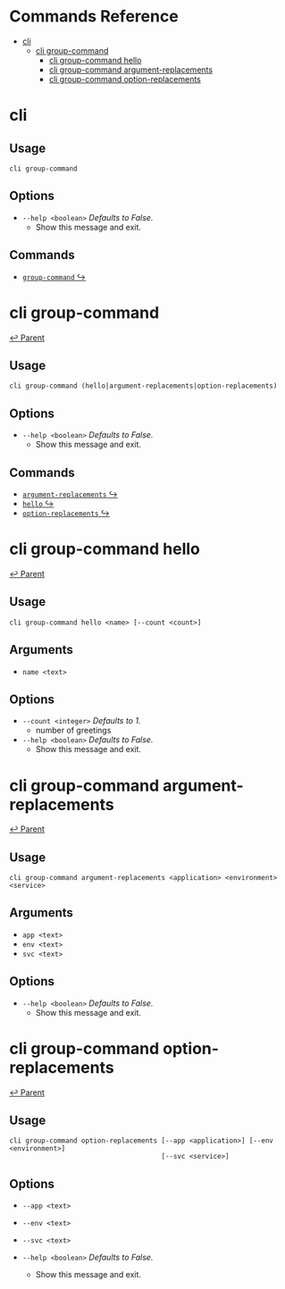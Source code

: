 # Commands Reference

- [cli](#cli)
    - [cli group-command](#cli-group-command)
        - [cli group-command hello](#cli-group-command-hello)
        - [cli group-command argument-replacements](#cli-group-command-argument-replacements)
        - [cli group-command option-replacements](#cli-group-command-option-replacements)

# cli

## Usage

```
cli group-command 
```

## Options

- `--help <boolean>` _Defaults to False._
  - Show this message and exit.

## Commands

- [`group-command` ↪](#cli-group-command)

# cli group-command

[↩ Parent](#cli)

## Usage

```
cli group-command (hello|argument-replacements|option-replacements) 
```

## Options

- `--help <boolean>` _Defaults to False._
  - Show this message and exit.

## Commands

- [`argument-replacements` ↪](#cli-group-command-argument-replacements)
- [`hello` ↪](#cli-group-command-hello)
- [`option-replacements` ↪](#cli-group-command-option-replacements)

# cli group-command hello

[↩ Parent](#cli-group-command)

## Usage

```
cli group-command hello <name> [--count <count>] 
```

## Arguments

- `name <text>`

## Options

- `--count <integer>` _Defaults to 1._
  - number of greetings
- `--help <boolean>` _Defaults to False._
  - Show this message and exit.

# cli group-command argument-replacements

[↩ Parent](#cli-group-command)

## Usage

```
cli group-command argument-replacements <application> <environment> <service> 
```

## Arguments

- `app <text>`
- `env <text>`
- `svc <text>`

## Options

- `--help <boolean>` _Defaults to False._
  - Show this message and exit.

# cli group-command option-replacements

[↩ Parent](#cli-group-command)

## Usage

```
cli group-command option-replacements [--app <application>] [--env <environment>] 
                                      [--svc <service>] 
```

## Options

- `--app <text>`

- `--env <text>`

- `--svc <text>`

- `--help <boolean>` _Defaults to False._
  - Show this message and exit.
